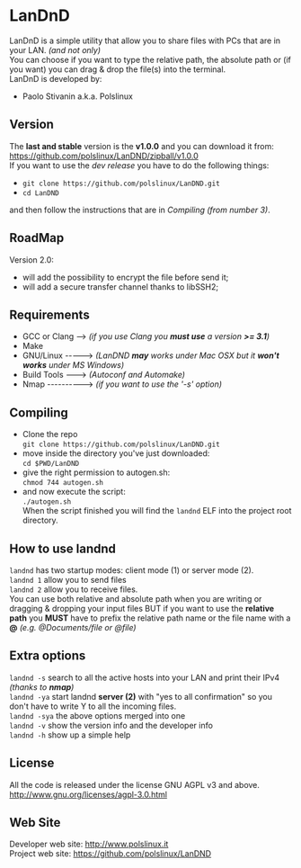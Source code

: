 LanDnD
========
LanDnD is a simple utility that allow you to share files with PCs that are in your LAN. _(and not only)_<br>
You can choose if you want to type the relative path, the absolute path or (if you want) you can drag & drop the file(s) into the terminal.<br>
LanDnD is developed by:

* Paolo Stivanin a.k.a. Polslinux


Version
-------
The **last and stable** version is the **v1.0.0** and you can download it from: https://github.com/polslinux/LanDND/zipball/v1.0.0<br>
If you want to use the *dev release* you have to do the following things:<br>

- `git clone https://github.com/polslinux/LanDND.git`<br>
- `cd LanDND`<br>

and then follow the instructions that are in *Compiling (from number 3)*.

RoadMap
-------
Version 2.0:
* will add the possibility to encrypt the file before send it;
* will add a secure transfer channel thanks to libSSH2;

Requirements
------------

* GCC or Clang --> _(if you use Clang you **must use** a version **>= 3.1**)_
* Make
* GNU/Linux -----> _(LanDND **may** works under Mac OSX but it **won't works** under MS Windows)_
* Build Tools ---> _(Autoconf and Automake)_
* Nmap ----------> _(if you want to use the '-s' option)_

Compiling
----------------------------------------------------------------
* Clone the repo<br>
`git clone https://github.com/polslinux/LanDND.git`<br>
* move inside the directory you've just downloaded:<br>
`cd $PWD/LanDND`<br>
* give the right permission to autogen.sh:<br>
`chmod 744 autogen.sh`<br>
* and now execute the script:<br>
`./autogen.sh`<br>
When the script finished you will find the `landnd` ELF into the project root directory.

How to use landnd
-----------------
`landnd` has two startup modes: client mode (1) or server mode (2).<br>
`landnd 1` allow you to send files<br>
`landnd 2` allow you to receive files.<br>
You can use both relative and absolute path when you are writing or dragging & dropping your input files BUT if you want to use the **relative path** you **MUST** have to prefix the relative path name or the file name with a **@**  _(e.g. @Documents/file or @file)_

Extra options
-------------
`landnd -s` search to all the active hosts into your LAN and print their IPv4 _(thanks to **nmap**)_<br>
`landnd -ya` start landnd **server (2)** with "yes to all confirmation" so you don't have to write Y to all the incoming files.<br>
`landnd -sya` the above options merged into one<br>
`landnd -v` show the version info and the developer info<br>
`landnd -h` show up a simple help<br>

License
-------
All the code is released under the license GNU AGPL v3 and above.<br>
<http://www.gnu.org/licenses/agpl-3.0.html><br>

Web Site
--------
Developer web site:	<http://www.polslinux.it><br>
Project web site:	<https://github.com/polslinux/LanDND>

